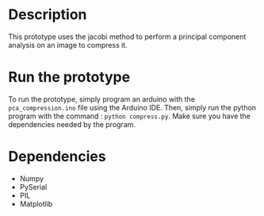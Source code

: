 # Description 
This prototype uses the jacobi method to perform a principal component analysis on an image to compress it.

# Run the prototype
To run the prototype, simply program an arduino with the `pca_compression.ino` file using the Arduino IDE. Then, simply run the python program with the command : `python compress.py`. Make sure you have the dependencies needed by the program.

# Dependencies 
- Numpy
- PySerial
- PIL
- Matplotlib
